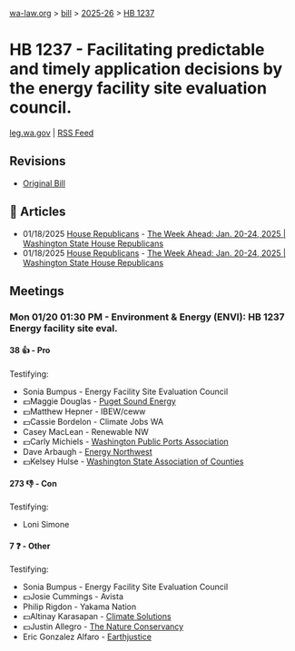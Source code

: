 [wa-law.org](/) > [bill](/bill/) > [2025-26](/bill/2025-26/) > [HB 1237](/bill/2025-26/hb/1237/)

# HB 1237 - Facilitating predictable and timely application decisions by the energy facility site evaluation council.
[leg.wa.gov](https://app.leg.wa.gov/billsummary?BillNumber=1237&Year=2025&Initiative=false) | [RSS Feed](./rss.xml)

## Revisions
* [Original Bill](1/)

## 📰 Articles
* 01/18/2025 [House Republicans](/org/house_republicans/) - [The Week Ahead: Jan. 20-24, 2025 | Washington State House Republicans](http://houserepublicans.wa.gov/week/the-week-ahead-jan-20-24-2025/#:~:text=HB%201237)
* 01/18/2025 [House Republicans](/org/house_republicans/) - [The Week Ahead: Jan. 20-24, 2025 | Washington State House Republicans](https://houserepublicans.wa.gov/week/the-week-ahead-jan-20-24-2025/#:~:text=HB%201237)

## Meetings
### Mon 01/20 01:30 PM - Environment & Energy (ENVI): HB 1237 Energy facility site eval.
#### 38 👍 - Pro
Testifying:
* Sonia Bumpus - Energy Facility Site Evaluation Council
* 💵Maggie Douglas - [Puget Sound Energy](/org/puget_sound_energy_inc/)
* 💵Matthew Hepner - IBEW/ceww
* 💵Cassie Bordelon - Climate Jobs WA
* Casey MacLean - Renewable NW
* 💵Carly Michiels - [Washington Public Ports Association](/org/washington_public_ports_association/)
* Dave Arbaugh - [Energy Northwest](/org/energy_northwest/)
* 💵Kelsey Hulse - [Washington State Association of Counties](/org/washington_state_association_of_counties/)

#### 273 👎 - Con
Testifying:
* Loni Simone

#### 7 ❓ - Other
Testifying:
* Sonia Bumpus - Energy Facility Site Evaluation Council
* 💵Josie Cummings - Avista
* Philip Rigdon - Yakama Nation
* 💵Altinay Karasapan - [Climate Solutions](/org/climate_solutions/)
* 💵Justin Allegro - [The Nature Conservancy](/org/the_nature_conservancy/)
* Eric Gonzalez Alfaro - [Earthjustice](/org/earthjustice/)
